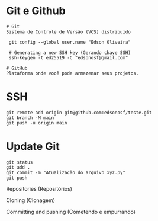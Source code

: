 # Git e Github

	# Git
	Sistema de Controle de Versão (VCS) distribuído
	
	 git config --global user.name "Edson Oliveira"
	 
	 # Generating a new SSH key (Gerando chave SSH)
	 ssh-keygen -t ed25519 -C "edsonosf@gmail.com"

	# GitHub
	Plataforma onde você pode armazenar seus projetos.

# SSH
	git remote add origin git@github.com:edsonosf/teste.git
	git branch -M main
	git push -u origin main

# Update Git
	git status
	git add .
	git commit -m "Atualização do arquivo xyz.py"
	git push


Repositories (Repositórios)

Cloning (Clonagem)

Committing and pushing (Cometendo e empurrando)